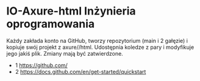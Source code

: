 # IO-Axure-html Inżynieria oprogramowania

Każdy zakłada konto na GitHub, tworzy repozytorium (main i 2 gałęzie) i kopiuje swój projekt z axure//html.
Udostępnia koledze z pary i modyfikuje jego jakiś plik.
Zmiany mają być zatwierdzone.

- 1 https://github.com/
- 2 https://docs.github.com/en/get-started/quickstart
